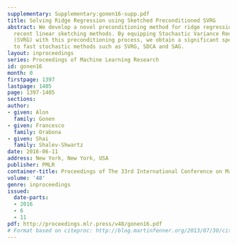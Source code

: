 ```yaml
---
supplementary: Supplementary:gonen16-supp.pdf
title: Solving Ridge Regression using Sketched Preconditioned SVRG
abstract: We develop a novel preconditioning method for ridge regression, based on
  recent linear sketching methods. By equipping Stochastic Variance Reduced Gradient
  (SVRG) with this preconditioning process, we obtain a significant speed-up relative
  to fast stochastic methods such as SVRG, SDCA and SAG.
layout: inproceedings
series: Proceedings of Machine Learning Research
id: gonen16
month: 0
firstpage: 1397
lastpage: 1405
page: 1397-1405
sections: 
author:
- given: Alon
  family: Gonen
- given: Francesco
  family: Orabona
- given: Shai
  family: Shalev-Shwartz
date: 2016-06-11
address: New York, New York, USA
publisher: PMLR
container-title: Proceedings of The 33rd International Conference on Machine Learning
volume: '48'
genre: inproceedings
issued:
  date-parts:
  - 2016
  - 6
  - 11
pdf: http://proceedings.mlr.press/v48/gonen16.pdf
# Format based on citeproc: http://blog.martinfenner.org/2013/07/30/citeproc-yaml-for-bibliographies/
---
```

